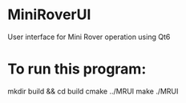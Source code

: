 # MiniRoverUI
User interface for Mini Rover operation using Qt6


# To run this program:
mkdir build && cd build
cmake ../MRUI
make
./MRUI
